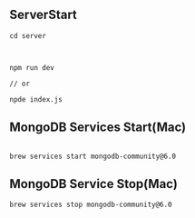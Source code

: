 

## ServerStart

```shell
cd server



npm run dev

// or
    
npde index.js
```


## MongoDB Services Start(Mac)

```shell

brew services start mongodb-community@6.0

```

## MongoDB Service Stop(Mac)

```shell
brew services stop mongodb-community@6.0
```

